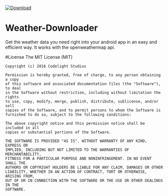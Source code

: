 [ ![Download](https://api.bintray.com/packages/kalyandechiraju/CodelightStudios/Weather-Downloader/images/download.svg) ](https://bintray.com/kalyandechiraju/CodelightStudios/Weather-Downloader/_latestVersion)
# Weather-Downloader
Get the weather data you need right into your android app in an easy and efficient way. It works with the openweathermap api.


#License
    The MIT License (MIT)

    Copyright (c) 2016 Codelight Studios
    
    Permission is hereby granted, free of charge, to any person obtaining a copy
    of this software and associated documentation files (the "Software"), to deal
    in the Software without restriction, including without limitation the rights
    to use, copy, modify, merge, publish, distribute, sublicense, and/or sell
    copies of the Software, and to permit persons to whom the Software is
    furnished to do so, subject to the following conditions:
    
    The above copyright notice and this permission notice shall be included in all
    copies or substantial portions of the Software.

    THE SOFTWARE IS PROVIDED "AS IS", WITHOUT WARRANTY OF ANY KIND, EXPRESS OR
    IMPLIED, INCLUDING BUT NOT LIMITED TO THE WARRANTIES OF MERCHANTABILITY,
    FITNESS FOR A PARTICULAR PURPOSE AND NONINFRINGEMENT. IN NO EVENT SHALL THE
    AUTHORS OR COPYRIGHT HOLDERS BE LIABLE FOR ANY CLAIM, DAMAGES OR OTHER
    LIABILITY, WHETHER IN AN ACTION OF CONTRACT, TORT OR OTHERWISE, ARISING FROM,
    OUT OF OR IN CONNECTION WITH THE SOFTWARE OR THE USE OR OTHER DEALINGS IN THE
    SOFTWARE.
